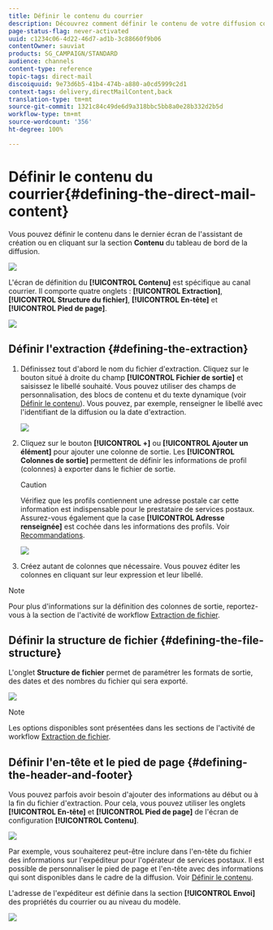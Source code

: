 ```yaml
---
title: Définir le contenu du courrier
description: Découvrez comment définir le contenu de votre diffusion courrier.
page-status-flag: never-activated
uuid: c1234c06-4d22-46d7-ad1b-3c88660f9b06
contentOwner: sauviat
products: SG_CAMPAIGN/STANDARD
audience: channels
content-type: reference
topic-tags: direct-mail
discoiquuid: 9e73d6b5-41b4-474b-a880-a0cd5999c2d1
context-tags: delivery,directMailContent,back
translation-type: tm+mt
source-git-commit: 1321c84c49de6d9a318bbc5bb8a0e28b332d2b5d
workflow-type: tm+mt
source-wordcount: '356'
ht-degree: 100%

---
```



# Définir le contenu du courrier{#defining-the-direct-mail-content}

Vous pouvez définir le contenu dans le dernier écran de l&#39;assistant de création ou en cliquant sur la section **Contenu** du tableau de bord de la diffusion.

![](assets/direct_mail_6.png)

L&#39;écran de définition du **[!UICONTROL Contenu]** est spécifique au canal courrier. Il comporte quatre onglets : **[!UICONTROL Extraction]**, **[!UICONTROL Structure du fichier]**, **[!UICONTROL En-tête]** et **[!UICONTROL Pied de page]**.

![](assets/direct_mail_11.png)

## Définir l&#39;extraction {#defining-the-extraction}

1. Définissez tout d&#39;abord le nom du fichier d&#39;extraction. Cliquez sur le bouton situé à droite du champ **[!UICONTROL Fichier de sortie]** et saisissez le libellé souhaité. Vous pouvez utiliser des champs de personnalisation, des blocs de contenu et du texte dynamique (voir [Définir le contenu](../../designing/using/personalization.md#example-email-personalization)). Vous pouvez, par exemple, renseigner le libellé avec l&#39;identifiant de la diffusion ou la date d&#39;extraction.

   ![](assets/direct_mail_12.png)

1. Cliquez sur le bouton **[!UICONTROL +]** ou **[!UICONTROL Ajouter un élément]** pour ajouter une colonne de sortie. Les **[!UICONTROL Colonnes de sortie]** permettent de définir les informations de profil (colonnes) à exporter dans le fichier de sortie.

   >[!CAUTION]
   >
   >Vérifiez que les profils contiennent une adresse postale car cette information est indispensable pour le prestataire de services postaux. Assurez-vous également que la case **[!UICONTROL Adresse renseignée]** est cochée dans les informations des profils. Voir [Recommandations](../../channels/using/about-direct-mail.md#recommendations).

   ![](assets/direct_mail_13.png)

1. Créez autant de colonnes que nécessaire. Vous pouvez éditer les colonnes en cliquant sur leur expression et leur libellé.

>[!NOTE]
>
>Pour plus d&#39;informations sur la définition des colonnes de sortie, reportez-vous à la section de l&#39;activité de workflow [Extraction de fichier](../../automating/using/extract-file.md).

## Définir la structure de fichier {#defining-the-file-structure}

L&#39;onglet **Structure de fichier** permet de paramétrer les formats de sortie, des dates et des nombres du fichier qui sera exporté.

![](assets/direct_mail_14.png)

>[!NOTE]
>
>Les options disponibles sont présentées dans les sections de l&#39;activité de workflow [Extraction de fichier](../../automating/using/extract-file.md).

## Définir l&#39;en-tête et le pied de page {#defining-the-header-and-footer}

Vous pouvez parfois avoir besoin d&#39;ajouter des informations au début ou à la fin du fichier d&#39;extraction. Pour cela, vous pouvez utiliser les onglets **[!UICONTROL En-tête]** et **[!UICONTROL Pied de page]** de l&#39;écran de configuration **[!UICONTROL Contenu]**.

![](assets/direct_mail_7.png)

Par exemple, vous souhaiterez peut-être inclure dans l&#39;en-tête du fichier des informations sur l&#39;expéditeur pour l&#39;opérateur de services postaux. Il est possible de personnaliser le pied de page et l&#39;en-tête avec des informations qui sont disponibles dans le cadre de la diffusion. Voir [Définir le contenu](../../designing/using/personalization.md#example-email-personalization).

L&#39;adresse de l&#39;expéditeur est définie dans la section **[!UICONTROL Envoi]** des propriétés du courrier ou au niveau du modèle.

![](assets/direct_mail_24.png)
